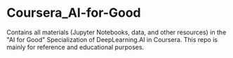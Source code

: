 # Coursera_AI-for-Good
Contains all materials (Jupyter Notebooks, data, and other resources) in the "AI for Good" Specialization of DeepLearning.AI in Coursera. This repo is mainly for reference and educational purposes.
